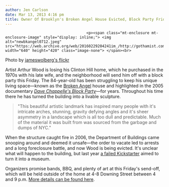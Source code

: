 ```yaml
---
author: Jen Carlson
date: Mar 13, 2013 4:16 pm
title: Owner Of Brooklyn's Broken Angel House Evicted, Block Party Friday
---
```


	
										<p><span class="mt-enclosure mt-enclosure-image" style="display: inline;"> <img alt="newbkangel0712.jpeg" src="https://web.archive.org/web/20160229204241im_/http://gothamist.com/attachments/arts_jen/newbkangel0712.jpeg" width="640" height="420" class="image-none"> </span><br>
<span class="photo_caption">Photo by <a href="https://web.archive.org/web/20160229204241/http://www.flickr.com/photos/jameswolberg/403989148/">jameswolberg&apos;s flickr</a></span></p>

<p>Artist Arthur Wood is losing his Clinton Hill home, which he purchased in the 1970s with his late wife, and the neighborhood will send him off with a block party this Friday. The 84-year-old has been struggling to keep his unique living space&#x2014;known as the <a href="https://web.archive.org/web/20160229204241/http://gothamist.com/tags/brokenangel">Broken Angel</a> house and highlighted in the 2005 documentary <a href="https://web.archive.org/web/20160229204241/http://www.imdb.com/title/tt0425598/"><em>Dave Chappelle&apos;s Block Party</em></a>&#x2014;for years. Throughout his time there he has turned the building into a livable sculpture.</p>

<blockquote>&quot;This beautiful artistic landmark has inspired many people with it&apos;s intricate arches, stunning, gravity defying angles and it&apos;s sheer asymmetry in a landscape which is all too dull and predictable. Much of the material it was built from was sourced from the garbage and dumps of NYC.&quot;</blockquote>

<p>When the structure caught fire in 2006, the Department of Buildings came snooping around and deemed it unsafe&#x2014;the order to vacate led to arrests and a long foreclosure battle, and now Wood is being evicted. It&apos;s unclear what will happen to the building, but last year <a href="https://web.archive.org/web/20160229204241/http://gothamist.com/2012/07/17/broken_angel.php">a failed Kickstarter</a> aimed to turn it into a museum.</p>

<p>Organizers promise bands, BBQ, and plenty of art at this Friday&apos;s send-off, which will be held outside of the home at 4-8 Downing Street between 4 and 9 p.m. <a href="https://web.archive.org/web/20160229204241/https://www.facebook.com/events/161209154034526/">More details can be found here</a>.</p>					
										
									
				